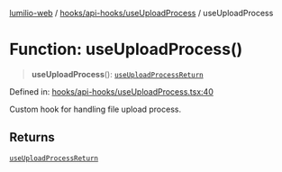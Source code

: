 [lumilio-web](../../../../modules.md) / [hooks/api-hooks/useUploadProcess](../index.md) / useUploadProcess

# Function: useUploadProcess()

> **useUploadProcess**(): [`useUploadProcessReturn`](../interfaces/useUploadProcessReturn.md)

Defined in: [hooks/api-hooks/useUploadProcess.tsx:40](https://github.com/EdwinZhanCN/Lumilio-Photos/blob/bdb61d82271cd56f7d31e6f3e50cded728e37cea/web/src/hooks/api-hooks/useUploadProcess.tsx#L40)

Custom hook for handling file upload process.

## Returns

[`useUploadProcessReturn`](../interfaces/useUploadProcessReturn.md)

